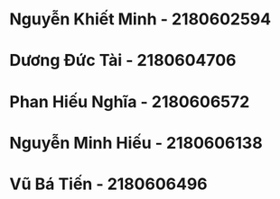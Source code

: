 # Nguyễn Khiết Minh - 2180602594
#	Dương Đức Tài - 2180604706
#	Phan Hiếu Nghĩa - 2180606572
#	Nguyễn Minh Hiếu - 2180606138
#	Vũ Bá Tiến - 2180606496
